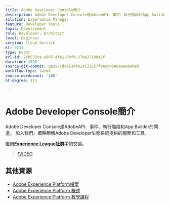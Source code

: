 ```yaml
---
title: Adobe Developer Console簡介
description: Adobe Developer Console是AdobeAPI、事件、執行階段和App Builder的閘道。 加入我們，概略瞭解Adobe Developer生態系統提供的服務和工具。
solution: Experience Manager
feature: Developer Tools
topic: Development
role: Developer, Architect
level: Beginner
version: Cloud Service
kt: 9214
type: Event
exl-id: 2f0533ca-a96f-4fa1-90fd-37ba37180a2f
duration: 1898
source-git-commit: 9a297cda953d4414131657f9ac84580aea0eabeb
workflow-type: tm+mt
source-wordcount: '105'
ht-degree: 11%

---
```


# Adobe Developer Console簡介

Adobe Developer Console是AdobeAPI、事件、執行階段和App Builder的閘道。 加入我們，概略瞭解Adobe Developer生態系統提供的服務和工具。

繼續&#x200B;**[Experience League社群](https://adobe.ly/2Y2DDld)**&#x200B;中的交談。

>[!VIDEO](https://video.tv.adobe.com/v/337771/?quality=12&learn=on&hidetitle=true)

## 其他資源

- [Adobe Experience Platform檔案](https://experienceleague.adobe.com/docs/experience-platform.html)
- [Adobe Experience Platform 概述](https://experienceleague.adobe.com/docs/experience-platform/landing/home.html?lang=zh-Hant)
- [Adobe Experience Platform 教學課程](https://experienceleague.adobe.com/docs/platform-learn/tutorials/overview.html?lang=zh-Hant)
